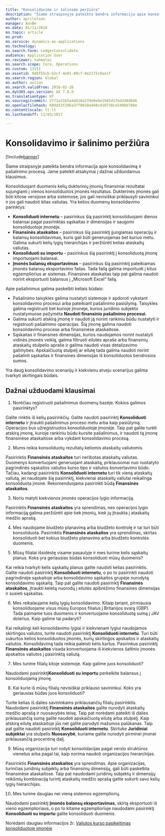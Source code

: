 ```yaml
---
title: "Konsolidavimo ir šalinimo peržiūra"
description: "Šiame straipsnyje pateikta bendra informacija apie konsolidavimą ir pašalinimo procesą. Jame pateikti atsakymai į dažnai užduodamus klausimus."
author: aprilolson
manager: AnnBe
ms.date: 01/11/2018
ms.topic: article
ms.prod: 
ms.service: dynamics-ax-applications
ms.technology: 
ms.search.form: LedgerConsolidate
audience: Application User
ms.reviewer: twheeloc
ms.search.scope: Core, Operations
ms.custom: 13151
ms.assetid: 9d8f55cb-b2cf-4e01-89cf-0e21f5c8ae1f
ms.search.region: Global
ms.author: aolson
ms.search.validFrom: 2016-02-28
ms.dyn365.ops.version: AX 7.0.0
ms.translationtype: HT
ms.sourcegitcommit: 2771a31b5a4d418a27de0ebe1945d1fed2d8d6d6
ms.openlocfilehash: 60dd33f296a37f0010a948c410738ce5486b780e
ms.contentlocale: lt-lt
ms.lasthandoff: 11/03/2017

---
```


# <a name="consolidation-and-elimination-overview"></a>Konsolidavimo ir šalinimo peržiūra

[!include[banner](../includes/banner.md)]


Šiame straipsnyje pateikta bendra informacija apie konsolidavimą ir pašalinimo procesą. Jame pateikti atsakymai į dažnai užduodamus klausimus.

Konsoliduojant duomenis kelių dukterinių įmonių finansiniai rezultatai sujungiami į vienos konsoliduotos įmonės rezultatus. Dukterinės įmonės gali būti kitose versijose arba sistemose, jos gali nevisiškai priklausyti savininkui ir jos gali naudoti kitas valiutas. Yra kelios duomenų konsolidavimo parinktys:

-   **Konsoliduoti internetu** – pasirinkus šią pasirinktį konsoliduojami dienos balansai pagal pasirinktas sąskaitas ir dimensijas ir saugomi konsoliduotoje įmonėje.
-   **Finansinės ataskaitos** – pasirinkus šią pasirinktį įjungiamas operacijų ir balansų konsolidavimas, kuris gali būti generuojamas bet kuriuo metu. Galima sukurti kelių lygių hierarchijas ir peržiūrėti kelias ataskaitų valiutas.
-   **Konsoliduoti su importu** – pasirinkus šią pasirinktį į konsoliduotą įmonę importuojami balansai.
-   **Įmonės balansų eksportavimas** – pasirinkus šią pasirinktį pateikiamas įmonės balansų eksportavimo failas. Tada failą galima importuoti į kitus egzempliorius ar sistemas. Finansines ataskaitas taip pat galima naudoti norint eksportuoti balansus į „Microsoft Excel“ failą.

Apie pašalinimus galima paskelbti keliais būdais:

-   Pašalinimo taisykles galima nustatyti sistemoje ir apdoroti vykstant konsolidavimo procesui arba pateikiant pašalinimo pasiūlymą. Taisykles galima registruoti bet kurioje įmonėje, kurios juridinio subjekto nustatymuose pažymėta **Naudoti finansinio pašalinimo procesui**.
-   Galima sukurti atskirą įmonę ir naudoti ją norint rankiniu būdu nustatyti ir registruoti pašalinimo operacijas. Šią įmonę galima naudoti konsolidavimo procese arba finansinėse ataskaitose.
-   Sąskaitas ir finansines dimensijas, kurios naudojamos norint nustatyti vidinės įmonės veiklą, galima filtruoti eilutės apraše arba finansinių ataskaitų stulpelio apraše ir galima naudoti visas detalizavimo galimybes. Apskaičiuotą stulpelį ar eilutę tada galima naudoti norint pašalinti sąskaitas ir finansines dimensijas iš konsoliduotos bendrosios sumos.

Yra daug konsolidavimo scenarijų ir kiekvienu atveju scenarijus galima tvarkyti skirtingais būdais.

## <a name="frequently-asked-questions"></a>Dažnai užduodami klausimai
1.  Norėčiau registruoti pašalinimus duomenų bazėje. Kokios galimos pasirinktys?

Galite rinktis iš kelių pasirinkčių. Galite naudoti pasirinktį **Konsoliduoti internetu** ir įtraukti pašalinimus proceso metu arba kaip pasiūlymą. Operacijos bus užregistruotos konsoliduotoje įmonėje. Taip pat galite turėti atskirą įmonę, kurioje rankiniu būdu kursite pašalinimus, ir naudoti tą įmonę finansinėse ataskaitose arba vykdant konsolidavimo procesą.

2.  Mums reikia konsoliduotų rezultatų keliomis ataskaitų valiutomis.

Pasirinktis **Finansinės ataskaitos** turi neribotas ataskaitų valiutas. Duomenys konvertuojami generuojant ataskaitą, priklausomai nuo nustatyto pagrindinės sąskaitos valiutos kurso tipo ir valiutos konvertavimo būdo. Tačiau, kadangi pasirinktis **Konsoliduoti internetu** turi tik vieną ataskaitų valiutą, jei naudojate šią pasirinktį, kiekvienai ataskaitų valiutai reikalinga konsoliduota įmonė. Rekomenduojama pasirinkti būdą **Finansinės ataskaitos**.

3.  Noriu matyti kiekvienos įmonės operacijos lygio informaciją.

Pasirinktis **Finansinės ataskaitos** yra sprendimas, nes operacijos lygio informaciją galima peržiūrėti apie tiek įmonių, kiek jų įtraukta į ataskaitų medžio aprašą.

4.  Mes naudojame biudžeto planavimą arba biudžeto kontrolę ir tai turi būti konsoliduota.
Pasirinktis **Finansinės ataskaitos** yra sprendimas, skirtas konsoliduoti bet kokius biudžeto planavimo arba biudžeto kontrolės duomenis.

5.  Mūsų filialai išsidėstę visame pasaulyje ir mes turime kelis sąskaitų planus. Koks yra geriausias būdas konsoliduoti mūsų duomenis?

Kai reikia tvarkyti kelis sąskaitų planus galite naudoti kelias pasirinktis. Galite naudoti pasirinktį **Konsoliduoti internetu**, o po to pasirinkti naudoti pagrindinėje sąskaitoje arba konsolidavimo sąskaitos grupėje nurodytą konsolidavimo sąskaitą. Taip pat galite naudoti pasirinktį **Finansinės ataskaitos**, įtraukti keletą nuorodų į eilutės apibrėžimo finansines dimensijas ir susieti sąskaitas.

6.  Mes reikalaujame kelių lygių konsolidavimo. Kitaip tariant, pirmiausia konsoliduojame visus mūsų Europos filialus į Britanijos svarą (GBP). Tada paimame tuos duomenis ir konvertuojame konsoliduotą sumą į JAV dolerius. Kaip galime tai padaryti?

Kai reikalingi keli konsolidavimo lygiai ir kiekvienam lygiui naudojamos skirtingos valiutos, turite naudoti pasirinktį **Konsoliduoti internetu**. Turi būti sukurtos kelios konsoliduotos įmonės, kurių skirtingos apskaitos ir ataskaitų valiutos. Konsolidavimą tada reikia paleisti kelis kartus. Pasirinkus pasirinktį **Finansinės ataskaitos** visada konvertuojama iš kiekvienos šaltinio įmonės apskaitos valiutos į pasirinktą valiutą.

7.  Mes turime filialų kitoje sistemoje. Kaip galime juos konsoliduoti?

Naudodami pasirinktį**Konsoliduoti su importu** perkelkite balansus į konsoliduojamą įmonę.

8.  Kai kurie iš mūsų filialų nevisiškai priklauso savininkui. Koks yra geriausias būdas juos konsoliduoti?

Turite kelias iš dalies savininkams priklausančių filialų pasirinktis. Naudodami pasirinktį **Finansinės ataskaitos** galite nurodyti ataskaitų medžio aprašą ir nuosavybės teisę. Taip pat norėdami pateikti iš dalies priklausančią sumą galite naudoti apskaičiuotą eilutę arba stulpelį. Kaip atskirą eilutę ataskaitoje jūs net galite parodyti mažumos palūkanas. Taip pat galite naudoti pasirinktį **Konsoliduoti internetu**. Skirtuke **Juridiniai subjektai** yra stulpelis **Nuosavybė**, kuriame galite nurodyti pirminei įmonei priklausančią procentinę dalį.

9.  Mūsų organizacija turi rodyti konsolidacijas pagal verslo struktūros vienetus arba pagal tai, kaip norima naudoti organizacijos hierarchijas.

Pasirinktis **Finansinės ataskaitos** yra sprendimas. Apie organizacijas, turinčias juridinių subjektų arba finansinių dimensijų, gali būti paskelbta finansinėse ataskaitose. Taip pat naudodami juridinių subjektų ir dimensijų reikšmių kombinaciją turintį ataskaitų medžio aprašą galite sukurti savo kelių lygių hierarchijas.

10. Mes turime daugiau nei vieną sistemos egzempliorių.

Naudodami pasirinktį **Įmonės balansų eksportavimas**, skirtą eksportuoti iš vieno egzemplioriaus, o po to kitame egzemplioriuje naudodami pasirinktį **Konsoliduoti su importu** galite konsoliduoti duomenis.


Norėdami daugiau informacijos žr. [Valiutos kurso pasikeitimas konsoliduotoje įmonėje](..\general-ledger\currency-revaluation-consolidation-company.md)



